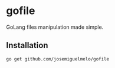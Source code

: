 # gofile

GoLang files manipulation made simple.

## Installation

```
go get github.com/josemiguelmelo/gofile
```


